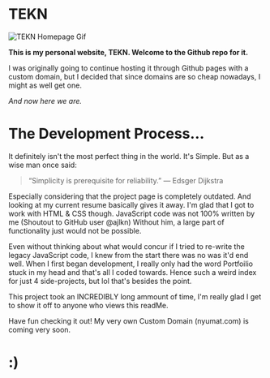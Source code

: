 # TEKN

![TEKN Homepage Gif](TEKN-demo.gif)

**This is my personal website, TEKN. Welcome to the Github repo for it.**

I was originally going to continue hosting it through Github pages with a custom domain, but I decided that since domains are so cheap nowadays, I might as well get one.

*And now here we are.*

# The Development Process...

It definitely isn't the most perfect thing in the world. It's Simple. But as a wise man once said:

> “Simplicity is prerequisite for reliability.” — Edsger Dijkstra 

Especially considering that the project page is completely outdated. And looking at my current resume basically gives it away. I'm glad that I got to work with HTML & CSS though. JavaScript code was not 100% written by me (Shoutout to GitHub user @ajlkn) Without him, a large part of functionality just would not  be possible.

Even without thinking about what would concur if I tried to re-write the legacy JavaScript code, I knew from the start there was no was it'd end well. When I first began development, I really only had the word Portfoilio stuck in my head and that's all I coded towards. Hence such a weird index for just 4 side-projects, but lol that's besides the point. 

This project took an INCREDIBLY long ammount of time, I'm really glad I get to show it off to anyone who views this readMe.

Have fun checking it out! My very own Custom Domain (nyumat.com) is coming very soon. 

# :)

